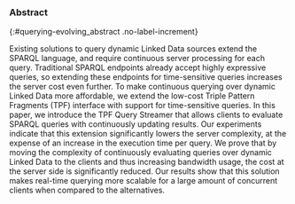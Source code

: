 ### Abstract
{:#querying-evolving_abstract .no-label-increment}

Existing solutions to query dynamic Linked Data sources extend the SPARQL language,
and require continuous server processing for each query.
Traditional SPARQL endpoints already accept highly expressive queries,
so extending these endpoints for time-sensitive queries increases the server cost even further.
To make continuous querying over dynamic Linked Data more affordable,
we extend the low-cost Triple Pattern Fragments (TPF)
interface with support for time-sensitive queries.
In this paper, we introduce the TPF Query Streamer that allows clients to evaluate SPARQL queries
with continuously updating results.
Our experiments indicate that this extension significantly lowers the server complexity,
at the expense of an increase in the execution time per query.
We prove that by moving the complexity of continuously evaluating queries over
dynamic Linked Data to the clients and thus increasing bandwidth usage,
the cost at the server side is significantly reduced.
Our results show that this solution makes real-time querying more scalable for a large amount
of concurrent clients when compared to the alternatives.

